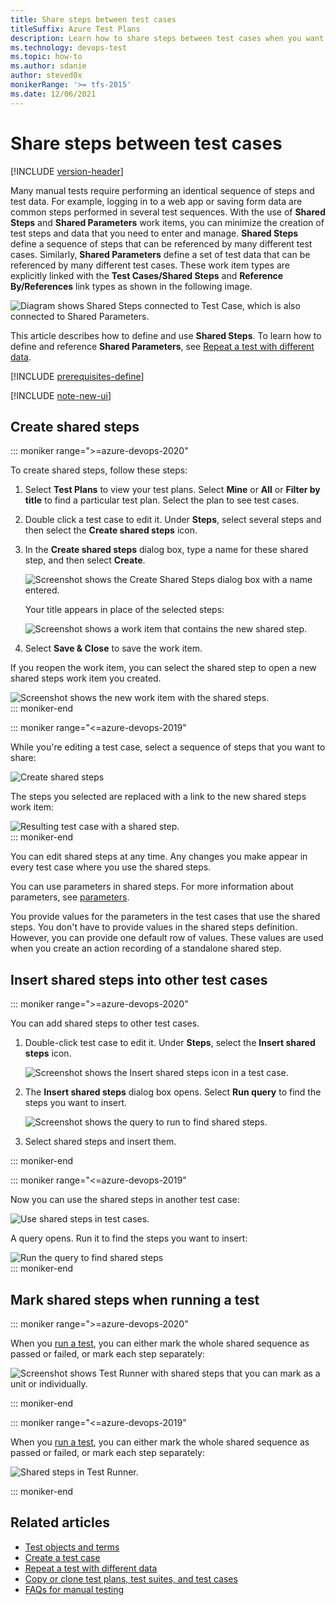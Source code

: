 ```yaml
---
title: Share steps between test cases
titleSuffix: Azure Test Plans
description: Learn how to share steps between test cases when you want to test web applications in Azure Test.
ms.technology: devops-test
ms.topic: how-to
ms.author: sdanie
author: steved0x
monikerRange: '>= tfs-2015'
ms.date: 12/06/2021
---
```


# Share steps between test cases

[!INCLUDE [version-header](includes/version-header.md)]

Many manual tests require performing an identical sequence of steps and test data. For example, logging in to a web app or saving form data are common steps performed in several test sequences. With the use of **Shared Steps** and **Shared Parameters** work items, you can minimize the creation of test steps and data that you need to enter and manage. **Shared Steps** define a sequence of steps that can be referenced by many different test cases. Similarly, **Shared Parameters** define a set of test data that can be referenced by many different test cases. These work item types are explicitly linked with the **Test Cases/Shared Steps** and **Reference By/References** link types as shown in the following image.

![Diagram shows Shared Steps connected to Test Case, which is also connected to Shared Parameters.](media/shared-steps/shared-steps-shared-parameters.png)

This article describes how to define and use **Shared Steps**. To learn how to define and reference **Shared Parameters**, see [Repeat a test with different data](repeat-test-with-different-data.md).

[!INCLUDE [prerequisites-define](includes/prerequisites-define.md)]

[!INCLUDE [note-new-ui](includes/note-new-ui.md)]
  
## Create shared steps
::: moniker range=">=azure-devops-2020"

To create shared steps, follow these steps:

1. Select **Test Plans** to view your test plans. Select **Mine** or **All** or **Filter by title** to find a particular test plan. Select the plan to see test cases.

1. Double click a test case to edit it. Under **Steps**, select several steps and then select the **Create shared steps** icon.

1. In the **Create shared steps** dialog box, type a name for these shared step, and then select **Create**.

   ![Screenshot shows the Create Shared Steps dialog box with a name entered.](media/shared-steps/create-shared-steps-name.png)  
  
   Your title appears in place of the selected steps:

   ![Screenshot shows a work item that contains the new shared step.](media/shared-steps/shared-steps-link.png)

1. Select **Save & Close** to save the work item.

If you reopen the work item, you can select the shared step to open a new shared steps work item you created.
  
   ![Screenshot shows the new work item with the shared steps.](media/shared-steps/shared-steps-work-item.png)  
::: moniker-end

::: moniker range="<=azure-devops-2019"

While you're editing a test case, select a sequence of steps that you want to share:  
  
![Create shared steps](media/shared-steps/create-shared-steps.png)  
  
The steps you selected are replaced with a link to the new shared steps work item:  
  
![Resulting test case with a shared step.](media/shared-steps/create-shared-result.png)  
::: moniker-end

You can edit shared steps at any time.
Any changes you make appear in every test case where you use the shared steps.

You can use parameters in shared steps.
For more information about parameters, see [parameters](repeat-test-with-different-data.md).

You provide values for the parameters in the test cases that use the shared steps.
You don't have to provide values in the shared steps definition.
However, you can provide one default row of values.
These values are used when you create an action recording of a standalone shared step.

## Insert shared steps into other test cases
::: moniker range=">=azure-devops-2020"

You can add shared steps to other test cases.

1. Double-click test case to edit it. Under **Steps**, select the **Insert shared steps** icon.

   ![Screenshot shows the Insert shared steps icon in a test case.](media/shared-steps/insert-shared-steps-icon.png)  

1. The **Insert shared steps** dialog box opens. Select **Run query** to find the steps you want to insert.

   ![Screenshot shows the query to run to find shared steps.](media/shared-steps/shared-steps-run-query.png)

1. Select shared steps and insert them.

::: moniker-end

::: moniker range="<=azure-devops-2019"

Now you can use the shared steps in another test case:  
  
![Use shared steps in test cases.](media/shared-steps/use-shared-steps.png)  
  
A query opens. Run it to find the steps you want to insert:  
  
![Run the query to find shared steps](media/shared-steps/shared-step-query.png)  
::: moniker-end

## Mark shared steps when running a test
::: moniker range=">=azure-devops-2020"

When you [run a test](run-manual-tests.md), you can either mark the whole shared sequence as passed or failed, or mark each step separately:  
  
![Screenshot shows Test Runner with shared steps that you can mark as a unit or individually.](media/shared-steps/test-runner-shared-steps.png)

::: moniker-end

::: moniker range="<=azure-devops-2019"

When you [run a test](run-manual-tests.md), you can either mark the whole shared sequence as passed or failed, or mark each step separately:  
  
![Shared steps in Test Runner.](media/shared-steps/run-shared-steps.png)

::: moniker-end

## Related articles

- [Test objects and terms](test-objects-overview.md)
- [Create a test case](create-test-cases.md)
- [Repeat a test with different data](repeat-test-with-different-data.md)
- [Copy or clone test plans, test suites, and test cases](copy-clone-test-items.md)
- [FAQs for manual testing](reference-qa.md#sharesteps)
